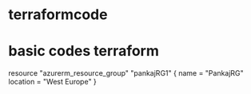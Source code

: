 # terraformcode
# basic codes terraform
resource "azurerm_resource_group" "pankajRG1" {
  name     = "PankajRG"
  location = "West Europe"
}
